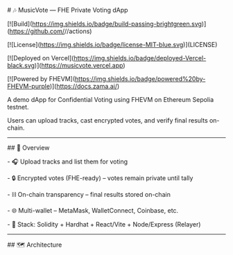 \# 🎶 MusicVote — FHE Private Voting dApp



\[!\[Build](https://img.shields.io/badge/build-passing-brightgreen.svg)](https://github.com/<username>/<repo>/actions)

\[!\[License](https://img.shields.io/badge/license-MIT-blue.svg)](LICENSE)

\[!\[Deployed on Vercel](https://img.shields.io/badge/deployed-Vercel-black.svg)](https://musicvote.vercel.app)

\[!\[Powered by FHEVM](https://img.shields.io/badge/powered%20by-FHEVM-purple)](https://docs.zama.ai/)



A demo dApp for Confidential Voting using FHEVM on Ethereum Sepolia testnet.

Users can upload tracks, cast encrypted votes, and verify final results on-chain.



---



\## 🚀 Overview



\- 🎧 Upload tracks and list them for voting  

\- 🔒 Encrypted votes (FHE-ready) – votes remain private until tally  

\- ⛓ On-chain transparency – final results stored on-chain  

\- 🌐 Multi-wallet – MetaMask, WalletConnect, Coinbase, etc.  

\- 🧩 Stack: Solidity + Hardhat + React/Vite + Node/Express (Relayer)



---



\## 🗺 Architecture

